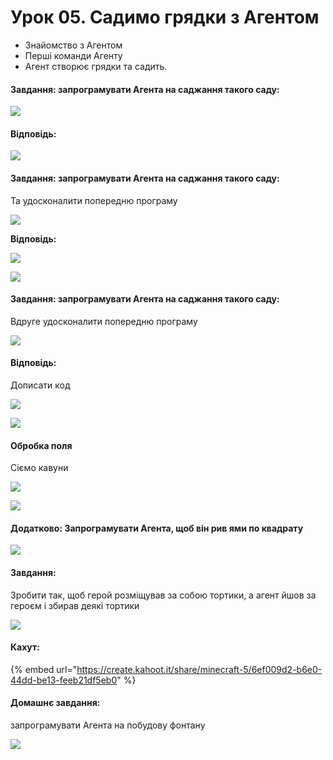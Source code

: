 # Урок 05. Садимо грядки з Агентом

* Знайомство з Агентом
* Перші команди Агенту
* Агент створює грядки та садить.

#### Завдання: запрограмувати Агента на саджання такого саду:

![](<../../.gitbook/assets/image (212).png>)

#### Відповідь:

![](<../../.gitbook/assets/image (216).png>)

#### Завдання: запрограмувати Агента на саджання такого саду:

Та удосконалити попередню програму

![](<../../.gitbook/assets/image (202) (1).png>)

**Відповідь:**

![](<../../.gitbook/assets/image (219).png>)

![](<../../.gitbook/assets/image (183) (1).png>)

#### Завдання: запрограмувати Агента на саджання такого саду:

Вдруге удосконалити попередню програму

![](<../../.gitbook/assets/image (174).png>)

#### Відповідь:

Дописати код

![](<../../.gitbook/assets/image (217) (1).png>)

![](<../../.gitbook/assets/image (151).png>)

#### Обробка поля

Сіємо кавуни

![](<../../.gitbook/assets/image (170) (1).png>)

![](<../../.gitbook/assets/image (211).png>)

#### Додатково: Запрограмувати Агента, щоб він рив ями по квадрату

![](<../../.gitbook/assets/image (225) (1).png>)

#### Завдання:

Зробити так, щоб герой розміщував за собою тортики, а агент йшов за героєм і збирав деякі тортики

![](<../../.gitbook/assets/image (189).png>)

#### **Кахут:**

{% embed url="https://create.kahoot.it/share/minecraft-5/6ef009d2-b6e0-44dd-be13-feeb21df5eb0" %}

#### Домашнє завдання:

запрограмувати Агента на побудову фонтану

![](<../../.gitbook/assets/image (191) (1).png>)
